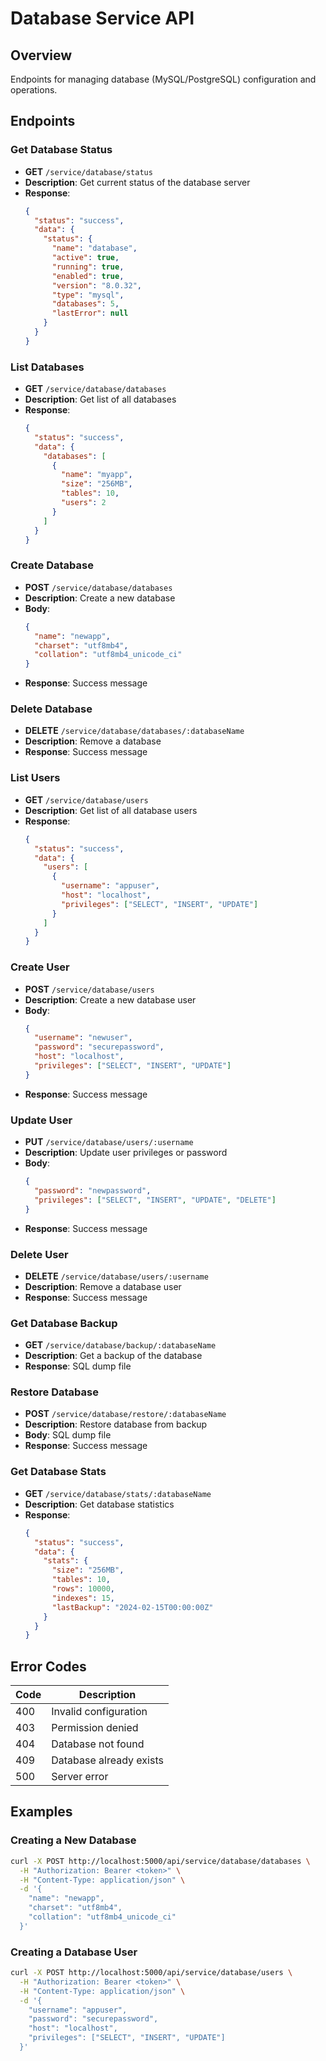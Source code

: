 # Database Service API

## Overview
Endpoints for managing database (MySQL/PostgreSQL) configuration and operations.

## Endpoints

### Get Database Status
- **GET** `/service/database/status`
- **Description**: Get current status of the database server
- **Response**:
  ```json
  {
    "status": "success",
    "data": {
      "status": {
        "name": "database",
        "active": true,
        "running": true,
        "enabled": true,
        "version": "8.0.32",
        "type": "mysql",
        "databases": 5,
        "lastError": null
      }
    }
  }
  ```

### List Databases
- **GET** `/service/database/databases`
- **Description**: Get list of all databases
- **Response**:
  ```json
  {
    "status": "success",
    "data": {
      "databases": [
        {
          "name": "myapp",
          "size": "256MB",
          "tables": 10,
          "users": 2
        }
      ]
    }
  }
  ```

### Create Database
- **POST** `/service/database/databases`
- **Description**: Create a new database
- **Body**:
  ```json
  {
    "name": "newapp",
    "charset": "utf8mb4",
    "collation": "utf8mb4_unicode_ci"
  }
  ```
- **Response**: Success message

### Delete Database
- **DELETE** `/service/database/databases/:databaseName`
- **Description**: Remove a database
- **Response**: Success message

### List Users
- **GET** `/service/database/users`
- **Description**: Get list of all database users
- **Response**:
  ```json
  {
    "status": "success",
    "data": {
      "users": [
        {
          "username": "appuser",
          "host": "localhost",
          "privileges": ["SELECT", "INSERT", "UPDATE"]
        }
      ]
    }
  }
  ```

### Create User
- **POST** `/service/database/users`
- **Description**: Create a new database user
- **Body**:
  ```json
  {
    "username": "newuser",
    "password": "securepassword",
    "host": "localhost",
    "privileges": ["SELECT", "INSERT", "UPDATE"]
  }
  ```
- **Response**: Success message

### Update User
- **PUT** `/service/database/users/:username`
- **Description**: Update user privileges or password
- **Body**:
  ```json
  {
    "password": "newpassword",
    "privileges": ["SELECT", "INSERT", "UPDATE", "DELETE"]
  }
  ```
- **Response**: Success message

### Delete User
- **DELETE** `/service/database/users/:username`
- **Description**: Remove a database user
- **Response**: Success message

### Get Database Backup
- **GET** `/service/database/backup/:databaseName`
- **Description**: Get a backup of the database
- **Response**: SQL dump file

### Restore Database
- **POST** `/service/database/restore/:databaseName`
- **Description**: Restore database from backup
- **Body**: SQL dump file
- **Response**: Success message

### Get Database Stats
- **GET** `/service/database/stats/:databaseName`
- **Description**: Get database statistics
- **Response**:
  ```json
  {
    "status": "success",
    "data": {
      "stats": {
        "size": "256MB",
        "tables": 10,
        "rows": 10000,
        "indexes": 15,
        "lastBackup": "2024-02-15T00:00:00Z"
      }
    }
  }
  ```

## Error Codes

| Code | Description |
|------|-------------|
| 400 | Invalid configuration |
| 403 | Permission denied |
| 404 | Database not found |
| 409 | Database already exists |
| 500 | Server error |

## Examples

### Creating a New Database
```bash
curl -X POST http://localhost:5000/api/service/database/databases \
  -H "Authorization: Bearer <token>" \
  -H "Content-Type: application/json" \
  -d '{
    "name": "newapp",
    "charset": "utf8mb4",
    "collation": "utf8mb4_unicode_ci"
  }'
```

### Creating a Database User
```bash
curl -X POST http://localhost:5000/api/service/database/users \
  -H "Authorization: Bearer <token>" \
  -H "Content-Type: application/json" \
  -d '{
    "username": "appuser",
    "password": "securepassword",
    "host": "localhost",
    "privileges": ["SELECT", "INSERT", "UPDATE"]
  }'
``` 